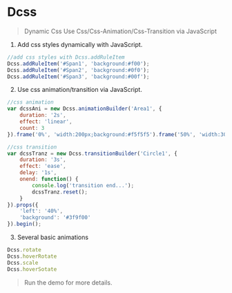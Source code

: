# Dcss
> Dynamic Css
> Use Css/Css-Animation/Css-Transition via JavaScript

1. Add css styles dynamically with JavaScript.

```js
//add css styles with Dcss.addRuleItem
Dcss.addRuleItem('#Span1', 'background:#f00');
Dcss.addRuleItem('#Span2', 'background:#0f0');
Dcss.addRuleItem('#Span3', 'background:#00f');
```

2. Use css animation/transition via JavaScript.

```js
//css animation
var dcssAni = new Dcss.animationBuilder('Area1', {
    duration: '2s',
    effect: 'linear',
    count: 3
}).frame('0%', 'width:200px;background:#f5f5f5').frame('50%', 'width:300px;background:#f00').begin();

//css transition
var dcssTranz = new Dcss.transitionBuilder('Circle1', {
    duration: '3s',
    effect: 'ease',
    delay: '1s',
    onend: function() {
        console.log('transition end...');
        dcssTranz.reset();
    }
}).props({
    'left': '40%',
    'background': '#3f9f00'
}).begin();

```

3. Several basic animations
```js
Dcss.rotate
Dcss.hoverRotate
Dcss.scale
Dcss.hoverSotate
```

> Run the demo for more details.

